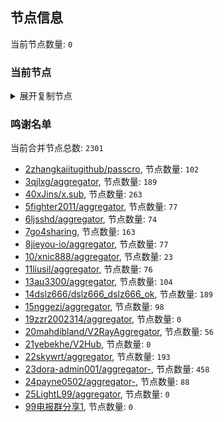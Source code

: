 
## 节点信息
当前节点数量: `0`
### 当前节点
<details>
  <summary>展开复制节点</summary>

    

</details>

### 鸣谢名单
当前合并节点总数: `2301`
- [2zhangkaiitugithub/passcro](https://github.com/zhangkaiitugithub/passcro), 节点数量: `102`
- [3qjlxg/aggregator](https://github.com/qjlxg/aggregator), 节点数量: `189`
- [40xJins/x.sub](https://github.com/0xJins/x.sub), 节点数量: `263`
- [5fighter2011/aggregator](https://github.com/fighter2011/aggregator), 节点数量: `77`
- [6ljsshd/aggregator](https://github.com/ljsshd/aggregator), 节点数量: `74`
- [7go4sharing](https://github.com/go4sharing), 节点数量: `163`
- [8jieyou-io/aggregator](https://github.com/jieyou-io/aggregator), 节点数量: `77`
- [10/xnic888/aggregator](https://github.com/xnic888/aggregator), 节点数量: `23`
- [11liusil/aggregator](https://github.com/liusil/aggregator), 节点数量: `76`
- [13au3300/aggregator](https://github.com/au3300/aggregator), 节点数量: `104`
- [14dslz666/dslz666_dslz666_ok](https://github.com/dslz666/dslz666_dslz666_ok), 节点数量: `189`
- [15nggezi/aggregator](https://github.com/nggezi/aggregator), 节点数量: `98`
- [19zzr2002314/aggregator](https://github.com/zzr2002314/aggregator), 节点数量: `0`
- [20mahdibland/V2RayAggregator](https://github.com/mahdibland/V2RayAggregator), 节点数量: `56`
- [21yebekhe/V2Hub](https://github.com/yebekhe/V2Hub), 节点数量: `0`
- [22skywrt/aggregator](https://github.com/skywrt/aggregator), 节点数量: `193`
- [23dora-admin001/aggregator-](https://github.com/dora-admin001/aggregator-), 节点数量: `458`
- [24payne0502/aggregator-](https://github.com/payne0502/aggregator-), 节点数量: `88`
- [25LightL99/aggregator](https://github.com/LightL99/aggregator), 节点数量: `0`
- [99电报群分享1](https://github.com/cdddbc/getAirport), 节点数量: `0`


